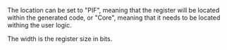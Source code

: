 The location can be set to "PIF", meaning that the register will be located within the generated code, or "Core", meaning that it needs to be located withing the user logic.

The width is the register size in bits.
